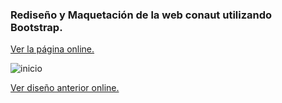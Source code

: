 ### Rediseño y Maquetación de la web conaut utilizando Bootstrap.

[Ver la página online.](http://christianperalta.com/bootstrap_conaut/)

![inicio](https://user-images.githubusercontent.com/24881247/42730868-7892a42a-87d7-11e8-9bee-d9b7ecee002d.png)


[Ver diseño anterior online.](http://christianperalta.com/conaut/)